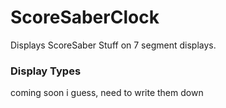 # ScoreSaberClock
Displays ScoreSaber Stuff on 7 segment displays.

### Display Types
coming soon i guess, need to write them down
